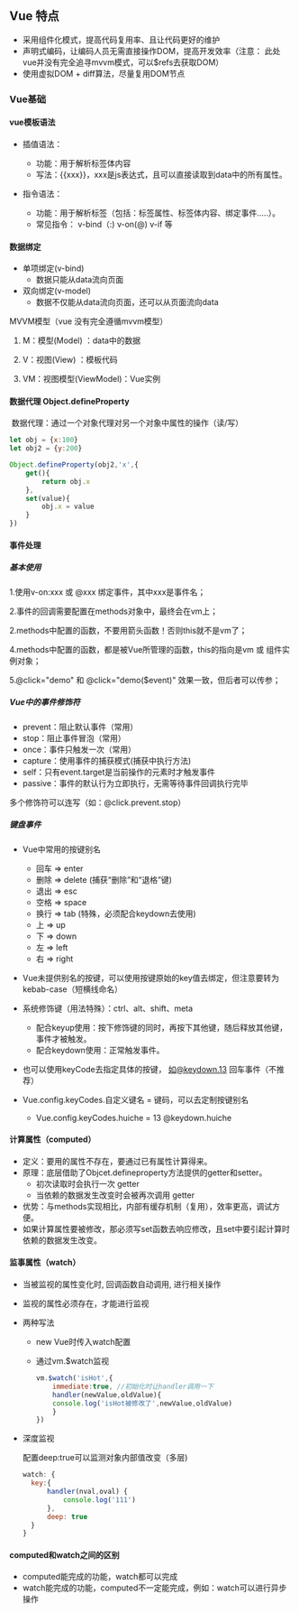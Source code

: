 ## Vue 特点

- 采用组件化模式，提高代码复用率、且让代码更好的维护
- 声明式编码，让编码人员无需直接操作DOM，提高开发效率（注意： 此处vue并没有完全追寻mvvm模式，可以$refs去获取DOM）
- 使用虚拟DOM + diff算法，尽量复用DOM节点

### Vue基础

####  vue模板语法

- 插值语法：
  - 功能：用于解析标签体内容
  -  写法：{{xxx}}，xxx是js表达式，且可以直接读取到data中的所有属性。

- 指令语法：
  - 功能：用于解析标签（包括：标签属性、标签体内容、绑定事件.....）。
  - 常见指令： v-bind（:)  v-on(@)   v-if  等

#### 数据绑定

- 单项绑定(v-bind)
  - 数据只能从data流向页面
- 双向绑定(v-model)
  - 数据不仅能从data流向页面，还可以从页面流向data

MVVM模型（vue 没有完全遵循mvvm模型）

1. M：模型(Model) ：data中的数据

2. V：视图(View) ：模板代码

3. VM：视图模型(ViewModel)：Vue实例

####  数据代理 Object.defineProperty

​	 数据代理：通过一个对象代理对另一个对象中属性的操作（读/写）

```javascript
let obj = {x:100}
let obj2 = {y:200}

Object.defineProperty(obj2,'x',{
    get(){
        return obj.x
    },
    set(value){
        obj.x = value
    }
})
```

#### 事件处理

##### 基本使用

1.使用v-on:xxx 或 @xxx 绑定事件，其中xxx是事件名；

2.事件的回调需要配置在methods对象中，最终会在vm上；

2.methods中配置的函数，不要用箭头函数！否则this就不是vm了；

4.methods中配置的函数，都是被Vue所管理的函数，this的指向是vm 或 组件实例对象；

5.@click="demo" 和 @click="demo($event)" 效果一致，但后者可以传参；

##### Vue中的事件修饰符

- prevent：阻止默认事件（常用）
- stop：阻止事件冒泡（常用）
- once：事件只触发一次（常用）
- capture：使用事件的捕获模式(捕获中执行方法)
- self：只有event.target是当前操作的元素时才触发事件
- passive：事件的默认行为立即执行，无需等待事件回调执行完毕

多个修饰符可以连写（如：@click.prevent.stop）

##### 键盘事件

- Vue中常用的按键别名
  - 回车 => enter
  - 删除 => delete (捕获“删除”和“退格”键)
  - 退出 => esc
  - 空格 => space
  - 换行 => tab (特殊，必须配合keydown去使用)
  - 上 => up
  - 下 => down
  - 左 => left
  - 右 => right
- Vue未提供别名的按键，可以使用按键原始的key值去绑定，但注意要转为kebab-case（短横线命名）
- 系统修饰键（用法特殊）：ctrl、alt、shift、meta
  - 配合keyup使用：按下修饰键的同时，再按下其他键，随后释放其他键，事件才被触发。
  - 配合keydown使用：正常触发事件。

- 也可以使用keyCode去指定具体的按键， 如@keydown.13  回车事件（不推荐）
- Vue.config.keyCodes.自定义键名 = 键码，可以去定制按键别名
  - Vue.config.keyCodes.huiche = 13     @keydown.huiche

#### 计算属性（computed）

- 定义：要用的属性不存在，要通过已有属性计算得来。
- 原理：底层借助了Objcet.defineproperty方法提供的getter和setter。
  - 初次读取时会执行一次 getter 
  - 当依赖的数据发生改变时会被再次调用 getter
- 优势：与methods实现相比，内部有缓存机制（复用），效率更高，调试方便。
- 如果计算属性要被修改，那必须写set函数去响应修改，且set中要引起计算时依赖的数据发生改变。

#### 监事属性（watch）

- 当被监视的属性变化时, 回调函数自动调用, 进行相关操作

- 监视的属性必须存在，才能进行监视

- 两种写法

  - new Vue时传入watch配置

  - 通过vm.$watch监视

    ```js
    vm.$watch('isHot',{
        immediate:true, //初始化时让handler调用一下
        handler(newValue,oldValue){
        console.log('isHot被修改了',newValue,oldValue)
        }
    })
    ```

    

- 深度监视

  配置deep:true可以监测对象内部值改变（多层)

  ```js
  watch: {
  	key:{
  		handler(nval,oval) {
  			console.log('111')
  		},
  		deep: true
  	}
  }
  ```

  

#### computed和watch之间的区别

- computed能完成的功能，watch都可以完成
- watch能完成的功能，computed不一定能完成，例如：watch可以进行异步操作
